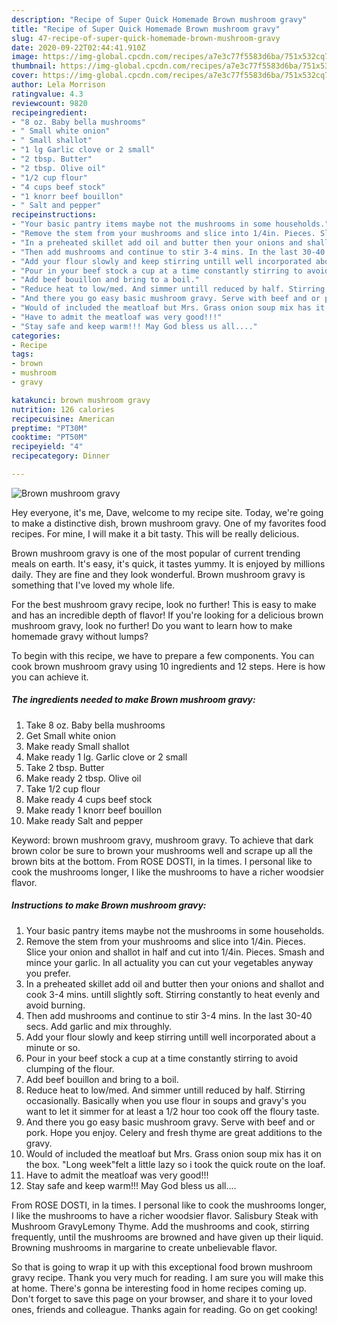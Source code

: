 ```yaml
---
description: "Recipe of Super Quick Homemade Brown mushroom gravy"
title: "Recipe of Super Quick Homemade Brown mushroom gravy"
slug: 47-recipe-of-super-quick-homemade-brown-mushroom-gravy
date: 2020-09-22T02:44:41.910Z
image: https://img-global.cpcdn.com/recipes/a7e3c77f5583d6ba/751x532cq70/brown-mushroom-gravy-recipe-main-photo.jpg
thumbnail: https://img-global.cpcdn.com/recipes/a7e3c77f5583d6ba/751x532cq70/brown-mushroom-gravy-recipe-main-photo.jpg
cover: https://img-global.cpcdn.com/recipes/a7e3c77f5583d6ba/751x532cq70/brown-mushroom-gravy-recipe-main-photo.jpg
author: Lela Morrison
ratingvalue: 4.3
reviewcount: 9820
recipeingredient:
- "8 oz. Baby bella mushrooms"
- " Small white onion"
- " Small shallot"
- "1 lg Garlic clove or 2 small"
- "2 tbsp. Butter"
- "2 tbsp. Olive oil"
- "1/2 cup flour"
- "4 cups beef stock"
- "1 knorr beef bouillon"
- " Salt and pepper"
recipeinstructions:
- "Your basic pantry items maybe not the mushrooms in some households."
- "Remove the stem from your mushrooms and slice into 1/4in. Pieces. Slice your onion and shallot in half and cut into 1/4in. Pieces. Smash and mince your garlic. In all actuality you can cut your vegetables anyway you prefer."
- "In a preheated skillet add oil and butter then your onions and shallot and cook 3-4 mins. untill slightly soft. Stirring constantly to heat evenly and avoid burning."
- "Then add mushrooms and continue to stir 3-4 mins. In the last 30-40 secs. Add garlic and mix throughly."
- "Add your flour slowly and keep stirring untill well incorporated about a minute or so."
- "Pour in your beef stock a cup at a time constantly stirring to avoid clumping of the flour."
- "Add beef bouillon and bring to a boil."
- "Reduce heat to low/med. And simmer untill reduced by half. Stirring occasionally. Basically when you use flour in soups and gravy&#39;s you want to let it simmer for at least a 1/2 hour too cook off the floury taste."
- "And there you go easy basic mushroom gravy. Serve with beef and or pork. Hope you enjoy. Celery and fresh thyme are great additions to the gravy."
- "Would of included the meatloaf but Mrs. Grass onion soup mix has it on the box. &#34;Long week&#34;felt a little lazy so i took the quick route on the loaf."
- "Have to admit the meatloaf was very good!!!"
- "Stay safe and keep warm!!! May God bless us all...."
categories:
- Recipe
tags:
- brown
- mushroom
- gravy

katakunci: brown mushroom gravy 
nutrition: 126 calories
recipecuisine: American
preptime: "PT30M"
cooktime: "PT50M"
recipeyield: "4"
recipecategory: Dinner

---
```



![Brown mushroom gravy](https://img-global.cpcdn.com/recipes/a7e3c77f5583d6ba/751x532cq70/brown-mushroom-gravy-recipe-main-photo.jpg)

Hey everyone, it's me, Dave, welcome to my recipe site. Today, we're going to make a distinctive dish, brown mushroom gravy. One of my favorites food recipes. For mine, I will make it a bit tasty. This will be really delicious.

Brown mushroom gravy is one of the most popular of current trending meals on earth. It's easy, it's quick, it tastes yummy. It is enjoyed by millions daily. They are fine and they look wonderful. Brown mushroom gravy is something that I've loved my whole life.

For the best mushroom gravy recipe, look no further! This is easy to make and has an incredible depth of flavor! If you&#39;re looking for a delicious brown mushroom gravy, look no further! Do you want to learn how to make homemade gravy without lumps?


To begin with this recipe, we have to prepare a few components. You can cook brown mushroom gravy using 10 ingredients and 12 steps. Here is how you can achieve it.

<!--inarticleads1-->

##### The ingredients needed to make Brown mushroom gravy:

1. Take 8 oz. Baby bella mushrooms
1. Get  Small white onion
1. Make ready  Small shallot
1. Make ready 1 lg. Garlic clove or 2 small
1. Take 2 tbsp. Butter
1. Make ready 2 tbsp. Olive oil
1. Take 1/2 cup flour
1. Make ready 4 cups beef stock
1. Make ready 1 knorr beef bouillon
1. Make ready  Salt and pepper


Keyword: brown mushroom gravy, mushroom gravy. To achieve that dark brown color be sure to brown your mushrooms well and scrape up all the brown bits at the bottom. From ROSE DOSTI, in la times. I personal like to cook the mushrooms longer, I like the mushrooms to have a richer woodsier flavor. 

<!--inarticleads2-->

##### Instructions to make Brown mushroom gravy:

1. Your basic pantry items maybe not the mushrooms in some households.
1. Remove the stem from your mushrooms and slice into 1/4in. Pieces. Slice your onion and shallot in half and cut into 1/4in. Pieces. Smash and mince your garlic. In all actuality you can cut your vegetables anyway you prefer.
1. In a preheated skillet add oil and butter then your onions and shallot and cook 3-4 mins. untill slightly soft. Stirring constantly to heat evenly and avoid burning.
1. Then add mushrooms and continue to stir 3-4 mins. In the last 30-40 secs. Add garlic and mix throughly.
1. Add your flour slowly and keep stirring untill well incorporated about a minute or so.
1. Pour in your beef stock a cup at a time constantly stirring to avoid clumping of the flour.
1. Add beef bouillon and bring to a boil.
1. Reduce heat to low/med. And simmer untill reduced by half. Stirring occasionally. Basically when you use flour in soups and gravy&#39;s you want to let it simmer for at least a 1/2 hour too cook off the floury taste.
1. And there you go easy basic mushroom gravy. Serve with beef and or pork. Hope you enjoy. Celery and fresh thyme are great additions to the gravy.
1. Would of included the meatloaf but Mrs. Grass onion soup mix has it on the box. &#34;Long week&#34;felt a little lazy so i took the quick route on the loaf.
1. Have to admit the meatloaf was very good!!!
1. Stay safe and keep warm!!! May God bless us all....


From ROSE DOSTI, in la times. I personal like to cook the mushrooms longer, I like the mushrooms to have a richer woodsier flavor. Salisbury Steak with Mushroom GravyLemony Thyme. Add the mushrooms and cook, stirring frequently, until the mushrooms are browned and have given up their liquid. Browning mushrooms in margarine to create unbelievable flavor. 

So that is going to wrap it up with this exceptional food brown mushroom gravy recipe. Thank you very much for reading. I am sure you will make this at home. There's gonna be interesting food in home recipes coming up. Don't forget to save this page on your browser, and share it to your loved ones, friends and colleague. Thanks again for reading. Go on get cooking!
